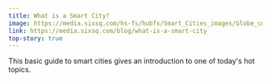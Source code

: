 ```yaml
---
title: What is a Smart City?
image: https://media.sixsq.com/hs-fs/hubfs/Smart_Cities_images/Globe_connected_cities.jpg?width=461&name=Globe_connected_cities.jpg
link: https://media.sixsq.com/blog/what-is-a-smart-city
top-story: true
---
```


This basic guide to smart cities gives an introduction to one of today's hot topics.
